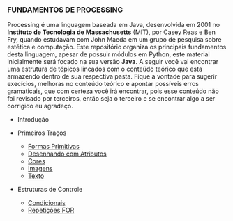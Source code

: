 ### FUNDAMENTOS DE PROCESSING


Processing é uma linguagem baseada em Java, desenvolvida em 2001  no **Instituto de Tecnologia de Massachusetts** (MIT), por Casey Reas e Ben Fry, quando estudavam com John Maeda em um grupo de pesquisa sobre estética e computação. Este repositório organiza os principais fundamentos desta linguagem, apesar de possuir módulos em Python, este material inicialmente será focado na sua versão **Java**. A seguir você vai encontrar uma estrutura de tópicos lincados com o conteúdo teórico que esta armazendo dentro de sua respectiva pasta. Fique a vontade para sugerir execícios, melhoras no conteúdo teórico e apontar possíveis erros gramaticais, que com certeza você irá encontrar, pois esse conteúdo não foi revisado por terceiros, então seja o terceiro e se encontrar algo a ser corrigido eu agradeço.

- Introdução<br>
- Primeiros Traços</br>
  - [Formas Primitivas](https://github.com/Evaldo-comp/Processing/blob/master/Java/Teoria/Formas%20Primitivas.md)
  - [Desenhando com Atributos](https://github.com/Evaldo-comp/Processing/blob/master/Java/Teoria/Desenhando%20com%20Atributos.md)
  - [Cores](https://github.com/Evaldo-comp/Processing/blob/master/Java/Teoria/Cores.md)
  - [Imagens](https://github.com/Evaldo-comp/Processing/blob/master/Java/Teoria/Imagens.md)
  - [Texto](https://github.com/Evaldo-comp/Processing/blob/master/Java/Teoria/Texto.md)

- Estruturas de Controle<br>
  - [Condicionais](https://github.com/Evaldo-comp/Processing/blob/master/Java/Teoria/Condicionais.md)
  - [Repetições FOR](https://github.com/Evaldo-comp/Processing/blob/master/Java/Teoria/La%C3%A7os%20de%20repeti%C3%A7%C3%A3o%20FOR.md)
  
